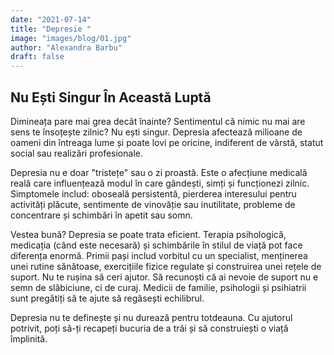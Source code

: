 ```yaml
---
date: "2021-07-14"
title: "Depresie "
image: "images/blog/01.jpg"
author: "Alexandra Barbu"
draft: false
---
```


## Nu Ești Singur În Această Luptă
Dimineața pare mai grea decât înainte? Sentimentul că nimic nu mai are sens te însoțește zilnic? Nu ești singur. Depresia afectează milioane de oameni din întreaga lume și poate lovi pe oricine, indiferent de vârstă, statut social sau realizări profesionale.

Depresia nu e doar "tristețe" sau o zi proastă. Este o afecțiune medicală reală care influențează modul în care gândești, simți și funcționezi zilnic. Simptomele includ: oboseală persistentă, pierderea interesului pentru activități plăcute, sentimente de vinovăție sau inutilitate, probleme de concentrare și schimbări în apetit sau somn.

Vestea bună? Depresia se poate trata eficient. Terapia psihologică, medicația (când este necesară) și schimbările în stilul de viață pot face diferența enormă. Primii pași includ vorbitul cu un specialist, menținerea unei rutine sănătoase, exercițiile fizice regulate și construirea unei rețele de suport.
Nu te rușina să ceri ajutor. Să recunoști că ai nevoie de suport nu e semn de slăbiciune, ci de curaj. Medicii de familie, psihologii și psihiatrii sunt pregătiți să te ajute să regăsești echilibrul.

Depresia nu te definește și nu durează pentru totdeauna. Cu ajutorul potrivit, poți să-ți recapeți bucuria de a trăi și să construiești o viață împlinită.
